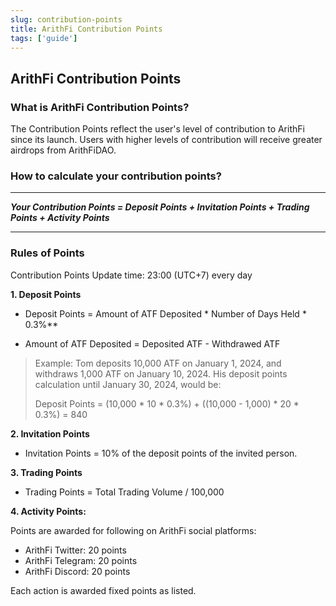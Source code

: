 ```yaml
---
slug: contribution-points
title: ArithFi Contribution Points
tags: ['guide']
---
```



## ArithFi Contribution Points


### What is ArithFi Contribution Points?

The Contribution Points reflect the user's level of contribution to ArithFi since its launch. Users with higher levels of contribution will receive greater airdrops from ArithFiDAO.

### How to calculate your contribution points?

---------------------------  

_**Your Contribution Points = Deposit Points + Invitation Points + Trading Points + Activity Points**_


---------------------------  

### Rules of Points

Contribution Points Update time: 23:00 (UTC+7) every day

**1. Deposit Points**
  
- Deposit Points = Amount of ATF Deposited * Number of Days Held * 0.3%**

- Amount of ATF Deposited = Deposited ATF - Withdrawed ATF

> Example:
Tom deposits 10,000 ATF on January 1, 2024, and withdraws 1,000 ATF on January 10, 2024. His deposit points calculation until January 30, 2024, would be:
> 
> Deposit Points = (10,000 * 10 * 0.3%) + ((10,000 - 1,000) * 20 * 0.3%) = 840

**2. Invitation Points**
  
- Invitation Points = 10% of the deposit points of the invited person.

**3. Trading Points**

- Trading Points = Total Trading Volume / 100,000

**4. Activity Points:**

Points are awarded for following on ArithFi social platforms:
- ArithFi Twitter: 20 points
- ArithFi Telegram: 20 points
- ArithFi Discord: 20 points

Each action is awarded fixed points as listed.



